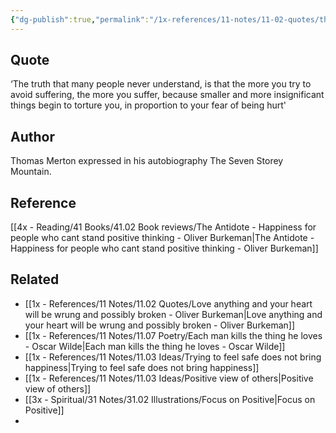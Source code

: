 ```yaml
---
{"dg-publish":true,"permalink":"/1x-references/11-notes/11-02-quotes/the-more-you-try-to-avoid-suffering-the-more-you-suffer-thomas-merton/","title":"The more you try to avoid suffering, the more you suffer - Thomas Merton"}
---
```



## Quote

‘The truth that many people never understand, is that the more you try to avoid suffering, the more you suffer, because smaller and more insignificant things begin to torture you, in proportion to your fear of being hurt'

## Author
Thomas Merton expressed in his autobiography The Seven Storey Mountain. 

## Reference
[[4x - Reading/41 Books/41.02 Book reviews/The Antidote - Happiness for people who cant stand positive thinking - Oliver Burkeman\|The Antidote - Happiness for people who cant stand positive thinking - Oliver Burkeman]]

## Related
- [[1x - References/11 Notes/11.02 Quotes/Love anything and your heart will be wrung and possibly broken - Oliver Burkeman\|Love anything and your heart will be wrung and possibly broken - Oliver Burkeman]]
- [[1x - References/11 Notes/11.07 Poetry/Each man kills the thing he loves - Oscar Wilde\|Each man kills the thing he loves - Oscar Wilde]]
- [[1x - References/11 Notes/11.03 Ideas/Trying to feel safe does not bring happiness\|Trying to feel safe does not bring happiness]]
- [[1x - References/11 Notes/11.03 Ideas/Positive view of others\|Positive view of others]]
- [[3x - Spiritual/31 Notes/31.02 Illustrations/Focus on Positive\|Focus on Positive]]
- 